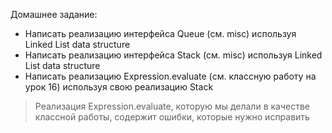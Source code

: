 Домашнее задание:

* Написать реализацию интерфейса Queue (см. misc) используя Linked List data structure
* Написать реализацию интерфейса Stack (см. misc) используя Linked List data structure
* Написать реализацию Expression.evaluate (см. классную работу на урок 16) используя свою реализацию Stack

> Реализация Expression.evaluate, которую мы делали в качестве классной работы, содержит ошибки, которые нужно исправить


